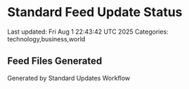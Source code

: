 # Standard Feed Update Status
Last updated: Fri Aug  1 22:43:42 UTC 2025
Categories: technology,business,world

## Feed Files Generated

Generated by Standard Updates Workflow
